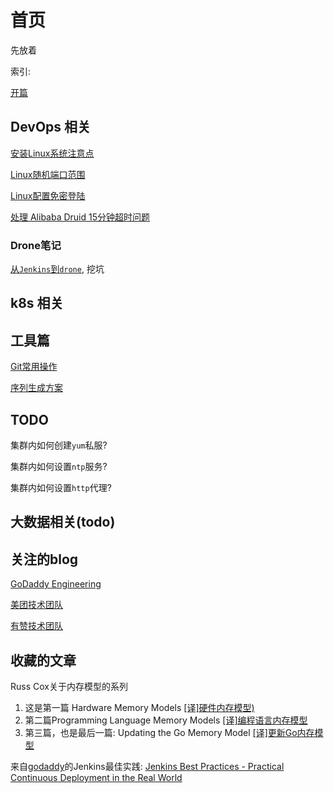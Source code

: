 # 首页

先放着

索引:

[开篇](blog/2019/12/21/开篇.md)

## DevOps 相关

[安装Linux系统注意点](blog/2019/12/24/安装Linux系统注意点.md)

[Linux随机端口范围](blog/2019/12/28/Linux随机端口范围.md)

[Linux配置免密登陆](blog/2019/12/28/Linux配置免密登陆.md)

[处理 Alibaba Druid 15分钟超时问题](blog/2021/08/31/troubleshoot-alibaba-druid-timeout-15min.md)

### Drone笔记

[从`Jenkins`到`drone`](blog/2021/08/29/from-jenkins-to-drone.md), 挖坑

## k8s 相关

## 工具篇

[Git常用操作](blog/2020/06/23/Git常用操作.md)

[序列生成方案](blog/2020/06/24/序列生成方案.md)

## TODO

集群内如何创建`yum`私服?

集群内如何设置`ntp`服务?

集群内如何设置`http`代理?

## 大数据相关(todo)


## 关注的blog

[GoDaddy Engineering](https://www.godaddy.com/engineering/)

[美团技术团队](https://tech.meituan.com/)

[有赞技术团队](https://tech.youzan.com/)





## 收藏的文章

Russ Cox关于内存模型的系列

1. 这是第一篇 Hardware Memory Models [[译]硬件内存模型)](https://colobu.com/2021/06/30/hwmm/)
2. 第二篇Programming Language Memory Models [[译]编程语言内存模型](https://colobu.com/2021/07/11/Programming-Language-Memory-Models/)
3. 第三篇，也是最后一篇: Updating the Go Memory Model [[译]更新Go内存模型](https://colobu.com/2021/07/13/Updating-the-Go-Memory-Model/)

来自[godaddy](https://www.godaddy.com/engineering/)的Jenkins最佳实践: [Jenkins Best Practices - Practical Continuous Deployment in the Real World ](https://godaddy.github.io/2018/06/05/cicd-best-practices/)

